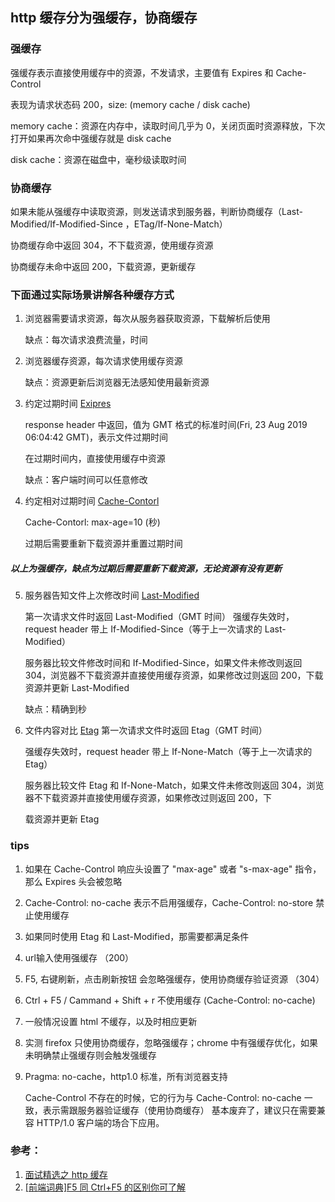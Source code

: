 ## http 缓存分为强缓存，协商缓存

### 强缓存

强缓存表示直接使用缓存中的资源，不发请求，主要值有 Expires 和 Cache-Control

表现为请求状态码 200，size: (memory cache / disk cache)

memory cache：资源在内存中，读取时间几乎为 0，关闭页面时资源释放，下次打开如果再次命中强缓存就是 disk cache

disk cache：资源在磁盘中，毫秒级读取时间

### 协商缓存

如果未能从强缓存中读取资源，则发送请求到服务器，判断协商缓存（Last-Modified/If-Modified-Since ，ETag/If-None-Match）

协商缓存命中返回 304，不下载资源，使用缓存资源

协商缓存未命中返回 200，下载资源，更新缓存

### 下面通过实际场景讲解各种缓存方式

1. 浏览器需要请求资源，每次从服务器获取资源，下载解析后使用

   缺点：每次请求浪费流量，时间

2. 浏览器缓存资源，每次请求使用缓存资源

   缺点：资源更新后浏览器无法感知使用最新资源

3. 约定过期时间 [Exipres](https://developer.mozilla.org/zh-CN/docs/Web/HTTP/Headers/Expires)

   response header 中返回，值为 GMT 格式的标准时间(Fri, 23 Aug 2019 06:04:42 GMT)，表示文件过期时间

   在过期时间内，直接使用缓存中资源

   缺点：客户端时间可以任意修改

4. 约定相对过期时间 [Cache-Contorl](https://developer.mozilla.org/zh-CN/docs/Web/HTTP/Headers/Cache-Control)

   Cache-Contorl: max-age=10 (秒)

   过期后需要重新下载资源并重置过期时间

##### 以上为强缓存，缺点为过期后需要重新下载资源，无论资源有没有更新

5.  服务器告知文件上次修改时间 [Last-Modified](https://developer.mozilla.org/zh-CN/docs/Web/HTTP/Headers/Last-Modified)

    第一次请求文件时返回 Last-Modified（GMT 时间）
    强缓存失效时，request header 带上 If-Modified-Since（等于上一次请求的 Last-Modified）

    服务器比较文件修改时间和 If-Modified-Since，如果文件未修改则返回 304，浏览器不下载资源并直接使用缓存资源，如果修改过则返回 200，下载资源并更新 Last-Modified

    缺点：精确到秒

6.  文件内容对比 [Etag](https://developer.mozilla.org/zh-CN/docs/Web/HTTP/Headers/ETag)
    第一次请求文件时返回 Etag（GMT 时间）

    强缓存失效时，request header 带上 If-None-Match（等于上一次请求的 Etag）

    服务器比较文件 Etag 和 If-None-Match，如果文件未修改则返回 304，浏览器不下载资源并直接使用缓存资源，如果修改过则返回 200，下

    载资源并更新 Etag

### tips

1. 如果在 Cache-Control 响应头设置了 "max-age" 或者 "s-max-age" 指令，那么 Expires 头会被忽略
2. Cache-Control: no-cache 表示不启用强缓存，Cache-Control: no-store 禁止使用缓存
3. 如果同时使用 Etag 和 Last-Modified，那需要都满足条件
4. url输入使用强缓存 （200）
5. F5, 右键刷新，点击刷新按钮 会忽略强缓存，使用协商缓存验证资源 （304）
6. Ctrl + F5 / Cammand + Shift + r 不使用缓存 (Cache-Control: no-cache)
7. 一般情况设置 html 不缓存，以及时相应更新
8. 实测 firefox 只使用协商缓存，忽略强缓存；chrome 中有强缓存优化，如果未明确禁止强缓存则会触发强缓存
9. Pragma: no-cache，http1.0 标准，所有浏览器支持

   Cache-Control 不存在的时候，它的行为与 Cache-Control: no-cache 一致，表示需跟服务器验证缓存（使用协商缓存）
   基本废弃了，建议只在需要兼容 HTTP/1.0 客户端的场合下应用。

### 参考：

1. [面试精选之 http 缓存](https://juejin.im/post/5b3c87386fb9a04f9a5cb037)
2. [[前端词典]F5 同 Ctrl+F5 的区别你可了解](https://juejin.im/post/5c7d2d80518825408d6fe2aa)
